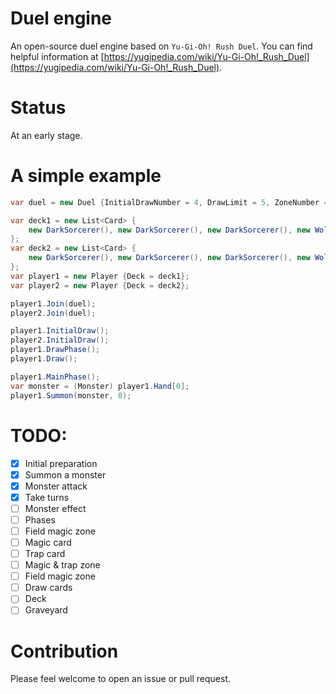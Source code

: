 # Duel engine

An open-source duel engine based on `Yu-Gi-Oh! Rush Duel`.
You can find helpful information at [https://yugipedia.com/wiki/Yu-Gi-Oh!_Rush_Duel](https://yugipedia.com/wiki/Yu-Gi-Oh!_Rush_Duel).

# Status

At an early stage.

# A simple example

```csharp
var duel = new Duel {InitialDrawNumber = 4, DrawLimit = 5, ZoneNumber = 3, LifePoint = 8000};

var deck1 = new List<Card> {
    new DarkSorcerer(), new DarkSorcerer(), new DarkSorcerer(), new Wolf(), new Wolf(), new Wolf()
};
var deck2 = new List<Card> {
    new DarkSorcerer(), new DarkSorcerer(), new DarkSorcerer(), new Wolf(), new Wolf(), new Wolf()
};
var player1 = new Player {Deck = deck1};
var player2 = new Player {Deck = deck2};

player1.Join(duel);
player2.Join(duel);

player1.InitialDraw();
player2.InitialDraw();
player1.DrawPhase();
player1.Draw();

player1.MainPhase();
var monster = (Monster) player1.Hand[0];
player1.Summon(monster, 0);
```

# TODO:

- [x] Initial preparation
- [x] Summon a monster
- [x] Monster attack
- [x] Take turns
- [ ] Monster effect
- [ ] Phases
- [ ] Field magic zone
- [ ] Magic card
- [ ] Trap card
- [ ] Magic & trap zone
- [ ] Field magic zone
- [ ] Draw cards
- [ ] Deck
- [ ] Graveyard

# Contribution

Please feel welcome to open an issue or pull request.
